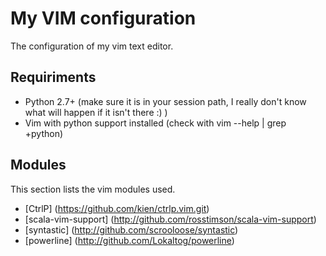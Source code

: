 My VIM configuration
====================

The configuration of my vim text editor.


Requiriments
------------

* Python 2.7+ (make sure it is in your session path, I really don't know what
  will happen if it isn't there :) )
* Vim with python support installed (check with vim --help | grep +python)


Modules
-------

This section lists the vim modules used.

* [CtrlP] (https://github.com/kien/ctrlp.vim.git)
* [scala-vim-support] (http://github.com/rosstimson/scala-vim-support)
* [syntastic] (http://github.com/scrooloose/syntastic)
* [powerline] (http://github.com/Lokaltog/powerline)
